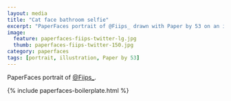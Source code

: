 ```yaml
---
layout: media
title: "Cat face bathroom selfie"
excerpt: "PaperFaces portrait of @Fiips_ drawn with Paper by 53 on an iPad."
image: 
  feature: paperfaces-fiips-twitter-lg.jpg
  thumb: paperfaces-fiips-twitter-150.jpg
category: paperfaces
tags: [portrait, illustration, Paper by 53]
---
```


PaperFaces portrait of [@Fiips_](http://twitter.com/Fiips_).

{% include paperfaces-boilerplate.html %}